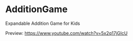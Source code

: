 # AdditionGame
Expandable Addition Game for Kids

Preview: https://www.youtube.com/watch?v=5x2q17jGIcU
